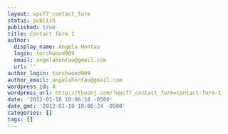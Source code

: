 ```yaml
---
layout: wpcf7_contact_form
status: publish
published: true
title: Contact form 1
author:
  display_name: Angela Hontau
  login: torchwood909
  email: angelahontau@gmail.com
  url: ''
author_login: torchwood909
author_email: angelahontau@gmail.com
wordpress_id: 4
wordpress_url: http://theonj.com/?wpcf7_contact_form=contact-form-1
date: '2012-01-18 10:06:24 -0500'
date_gmt: '2012-01-18 10:06:24 -0500'
categories: []
tags: []
---
```


